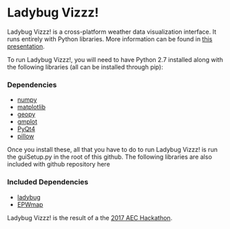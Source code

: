 # Ladybug Vizzz!

Ladybug Vizzz! is a cross-platform weather data visualization interface.  It runs entirely with Python libraries.
More information can be found in [this presentation](https://docs.google.com/presentation/d/19BARSfbmhMu6mIH_zMeQsKQ0KQECahoVayEn6uMdDxc/edit?usp=sharing).

To run Ladybug Vizzz!, you will need to have Python 2.7 installed along with the following libraries (all can be installed through pip):

### Dependencies
* [numpy](http://www.numpy.org/)
* [matplotlib](https://matplotlib.org/)
* [geopy](https://github.com/geopy/geopy)
* [gmplot](https://pypi.python.org/pypi/gmplot/1.0.5)
* [PyQt4](https://wiki.python.org/moin/PyQt)
* [pillow](https://python-pillow.org/)

Once you install these, all that you have to do to run Ladybug Vizzz! is run the guiSetup.py in the root of this github.  The following libraries are also included with github repository here

### Included Dependencies
* [ladybug](https://github.com/ladybug-tools/ladybug)
* [EPWmap](https://github.com/ladybug-tools/epwmap)

Ladybug Vizzz! is the result of a the [2017 AEC Hackathon](http://core.thorntontomasetti.com/event/2017-aec-technology-symposium-and-hackathon/).
